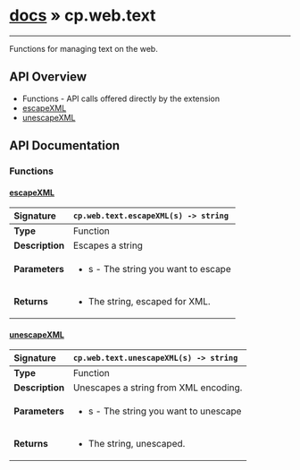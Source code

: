 # [docs](index.md) » cp.web.text
---

Functions for managing text on the web.

## API Overview
* Functions - API calls offered directly by the extension
 * [escapeXML](#escapexml)
 * [unescapeXML](#unescapexml)

## API Documentation

### Functions

#### [escapeXML](#escapexml)
| <span style="float: left;">**Signature**</span> | <span style="float: left;">`cp.web.text.escapeXML(s) -> string` </span>                                                          |
| -----------------------------------------------------|---------------------------------------------------------------------------------------------------------|
| **Type**                                             | Function                                                                                         |
| **Description**                                      | Escapes a string                                                                                         |
| **Parameters**                                       | <ul markdown="1"><li markdown="1">s - The string you want to escape</li></ul> |
| **Returns**                                          | <ul markdown="1"><li markdown="1">The string, escaped for XML.</li></ul>          |

#### [unescapeXML](#unescapexml)
| <span style="float: left;">**Signature**</span> | <span style="float: left;">`cp.web.text.unescapeXML(s) -> string` </span>                                                          |
| -----------------------------------------------------|---------------------------------------------------------------------------------------------------------|
| **Type**                                             | Function                                                                                         |
| **Description**                                      | Unescapes a string from XML encoding.                                                                                         |
| **Parameters**                                       | <ul markdown="1"><li markdown="1">s - The string you want to unescape</li></ul> |
| **Returns**                                          | <ul markdown="1"><li markdown="1">The string, unescaped.</li></ul>          |

